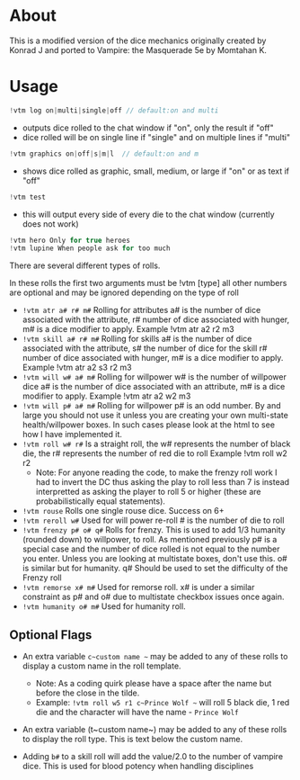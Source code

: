 # About

This is a modified version of the dice mechanics originally created by Konrad J and ported to Vampire: the Masquerade 5e by Momtahan K.

# Usage

```js
!vtm log on|multi|single|off // default:on and multi
```
- outputs dice rolled to the chat window if "on", only the result if "off"
- dice rolled will be on single line if "single" and on multiple lines if "multi"

```js
!vtm graphics on|off|s|m|l  // default:on and m
```
- shows dice rolled as graphic, small, medium, or large if "on" or as text if "off"

```js
!vtm test
``` 
- this will output every side of every die to the chat window (currently does not work)

```js
!vtm hero Only for true heroes
!vtm lupine When people ask for too much
```

There are several different types of rolls.

In these rolls the first two arguments must be !vtm [type] all other numbers are optional and may be ignored depending on the type of roll

- `!vtm atr a# r# m#`  Rolling for attributes a# is the number of dice associated with the attribute, r# number of dice associated with hunger, m# is a dice modifier to apply. Example !vtm atr a2 r2 m3
- `!vtm skill a# r# m#`  Rolling for skills a# is the number of dice associated with the attribute, s# the number of dice for the skill r# number of dice associated with hunger, m# is a dice modifier to apply. Example !vtm atr a2 s3 r2 m3
- `!vtm will w# a# m#` Rolling for willpower w# is the number of willpower dice a# is the number of dice associated with an attribute, m# is a dice modifier to apply. Example !vtm atr a2 w2 m3
- `!vtm will p# a# m#` Rolling for willpower p# is an odd number. By and large you should not use it unless you are creating your own multi-state health/willpower boxes. In such cases please look at the html to see how I have implemented it.
- `!vtm roll w# r#`      Is a straight roll, the w# represents the number of black die, the r# represents the number of red die to roll Example !vtm roll w2 r2
  - Note: For anyone reading the code, to make the frenzy roll work I had to invert the DC thus asking the play to roll less than 7 is instead interpretted as asking the player to roll 5 or higher (these are probabilistically equal statements).
- `!vtm rouse`          Rolls one single rouse dice. Success on 6+
- `!vtm reroll w#`      Used for will power re-roll # is the number of die to roll
- `!vtm frenzy p# o# q#` Rolls for frenzy. This is used to add 1/3 humanity (rounded down) to willpower, to roll. As mentioned previously p# is a special case and the number of dice rolled is not equal to the number you enter. Unless you are looking at multistate boxes, don't use this. o# is similar but for humanity. q# Should be used to set the difficulty of the Frenzy roll
- `!vtm remorse x# m#` Used for remorse roll. x# is under a similar constraint as p# and o# due to multistate checkbox issues once again.
- `!vtm humanity o# m#` Used for humanity roll.

## Optional Flags

- An extra variable `c~custom name ~` may be added to any of these rolls to display a custom name in the roll template. 
  - Note: As a coding quirk please have a space after the name but before the close in the tilde.
  - Example: `!vtm roll w5 r1 c~Prince Wolf ~` will roll 5 black die, 1 red die and the character will have the name - `Prince Wolf`
- An extra variable (t~custom name~) may be added to any of these rolls to display the roll type. This is text below the custom name.

- Adding `b#` to a skill roll will add the value/2.0 to the number of vampire dice. This is used for blood potency when handling disciplines

